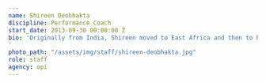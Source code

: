 ```yaml
---
name: Shireen Deobhakta
discipline: Performance Coach
start_date: 2013-09-30 00:00:00 Z
bio: 'Originally from India, Shireen moved to East Africa and then to her hometown of Louisville. She spent ten years in Columbus, Ohio, earning her B.A. and then pursuing a career as a Public Finance Investment Banker. She held executive level positions at Huntington Capital Corp. and Chase, working with municipalities to structure bonds and notes for their capital projects. Shireen moved back to Louisville to be closer to family and to earn her Ph.D in Urban and Public Affairs from the University of Louisville. Shireen also has an MBA from The Ohio State University, and a B.A. in International Business from Ohio Wesleyan University. Shireen is passionate about using her skill set to complement the OPI team in its pursuit of helping Louisville Metro Government become the best managed city government in the country.
'
photo_path: "/assets/img/staff/shireen-deobhakta.jpg"
role: staff
agency: opi
---
```

